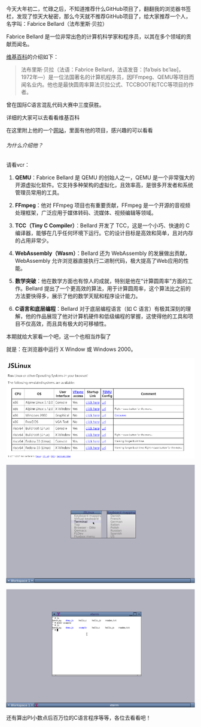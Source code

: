 今天大年初二，忙碌之后，不知道推荐什么GitHub项目了，翻翻我的浏览器书签栏，发现了惊天大秘密，那么今天就不推荐GitHub项目了，给大家推荐一个人，名字叫：Fabrice Bellard（法布里斯·贝拉）

Fabrice Bellard 是一位非常出色的计算机科学家和程序员，以其在多个领域的贡献而闻名。


[维基百科](https://en.wikipedia.org/wiki/Fabrice_Bellard)的介绍如下：

> 法布里斯·贝拉（法语：Fabrice Bellard，法语发音：[faˈbʁis bɛˈlaʁ]，1972年—）是一位法国著名的计算机程序员，因FFmpeg、QEMU等项目而闻名业内。他也是最快圆周率算法贝拉公式、TCCBOOT和TCC等项目的作者。

曾在国际C语言混乱代码大赛中三度获胜。

详细的大家可以去看看维基百科

在这里附上他的一个[网站](https://bellard.org/)，里面有他的项目，感兴趣的可以看看

###### 为什么介绍他？

请看vcr：

1. **QEMU**：Fabrice Bellard 是 QEMU 的创始人之一，QEMU 是一个非常强大的开源虚拟化软件。它支持多种架构的虚拟化，且效率高，是很多开发者和系统管理员常用的工具。

2. **FFmpeg**：他对 FFmpeg 项目也有重要贡献，FFmpeg 是一个开源的音视频处理框架，广泛应用于媒体转码、流媒体、视频编辑等领域。

3. **TCC（Tiny C Compiler）**：Bellard 开发了 TCC，这是一个小巧、快速的 C 编译器，能够在几乎任何环境下运行。它的设计目标是高效和简单，且对内存的占用非常少。

4. **WebAssembly（Wasm）**：Bellard 还为 WebAssembly 的发展做出贡献，WebAssembly 允许浏览器直接执行二进制代码，极大提高了Web应用的性能。

5. **数学突破**：他在数学方面也有惊人的成就，特别是他在“计算圆周率”方面的工作。Bellard 提出了一个更高效的算法，用于计算圆周率，这个算法比之前的方法要快得多，展示了他的数学天赋和程序设计能力。

6. **C语言和底层编程**：Bellard 对于底层编程语言（如 C 语言）有极其深刻的理解，他的作品展现了他对计算机硬件和低级编程的掌握，这使得他的工具和项目不仅高效，而且具有极大的可移植性。

本期就给大家看一个吧，这一个也相当炸裂了

就是：在浏览器中运行 X Window 或 Windows 2000。

![jsLinux](../image/github_img/Fabrice%20Bellard1.png)

![png](../image/github_img/Fabrice%20Bellard2.png)

![png](../image/github_img/Fabrice%20Bellard3.png)

还有算出PI小数点后百万位的C语言程序等等，各位去看看吧！